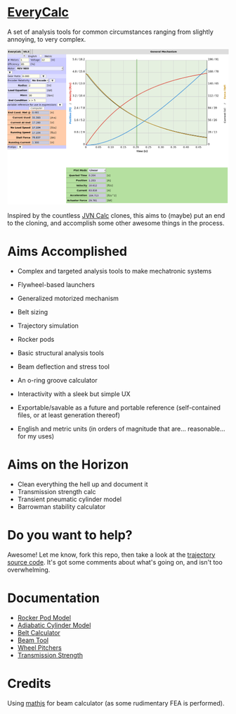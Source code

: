 # [EveryCalc](https://thaddeus-maximus.github.io/everycalc/)
A set of analysis tools for common circumstances ranging from slightly annoying, to very complex.

![Screenshot](include/preview.png)

Inspired by the countless [JVN Calc](https://johnvneun.com/blog/2019/12/24/jvn-calc-past-and-future) clones, this aims to (maybe) put an end to the cloning, and accomplish some other awesome things in the process.

# Aims Accomplished
- Complex and targeted analysis tools to make mechatronic systems
 - Flywheel-based launchers
 - Generalized motorized mechanism
 - Belt sizing
 - Trajectory simulation
 - Rocker pods

- Basic structural analysis tools
 - Beam deflection and stress tool

- An o-ring groove calculator

- Interactivity with a sleek but simple UX 
- Exportable/savable as a future and portable reference (self-contained files, or at least generation thereof)
- English and metric units (in orders of magnitude that are... reasonable... for my uses)

# Aims on the Horizon
- Clean everything the hell up and document it
- Transmission strength calc
- Transient pneumatic cylinder model
- Barrowman stability calculator

# Do you want to help?
Awesome! Let me know, fork this repo, then take a look at the [trajectory source code](trajectory.html). It's got some comments about what's going on, and isn't too overwhelming.

# Documentation

- [Rocker Pod Model](docs/rocker_pod_model.pdf)
- [Adiabatic Cylinder Model](docs/adiabatic_cylinder_model.pdf)
- [Belt Calculator](docs/beltcalc.pdf)
- [Beam Tool](docs/beamcalc.pdf)
- [Wheel Pitchers](docs/pitchers.pdf)
- [Transmission Strength](docs/transstrength.pdf)

# Credits
Using [mathjs](https://mathjs.org/) for beam calculator (as some rudimentary FEA is performed).
